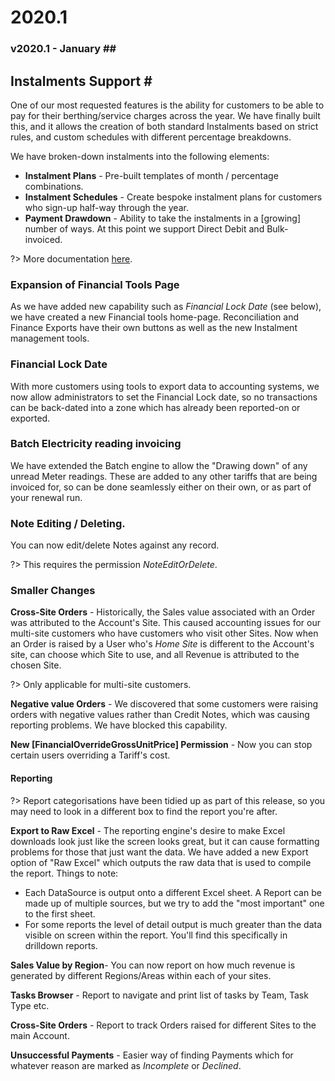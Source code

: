 # 2020.1

### v2020.1 - January \#\#

## Instalments Support \#

One of our most requested features is the ability for customers to be able to pay for their berthing/service charges across the year. We have finally built this, and it allows the creation of both standard Instalments based on strict rules, and custom schedules with different percentage breakdowns.

We have broken-down instalments into the following elements:

* **Instalment Plans** - Pre-built templates of month / percentage combinations.
* **Instalment Schedules** - Create bespoke instalment plans for customers who sign-up half-way through the year.
* **Payment Drawdown** - Ability to take the instalments in a \[growing\] number of ways.  At this point we support Direct Debit and Bulk-invoiced.

?&gt; More documentation [here](http://docs.harbourassist.com/#/Instalments/Overview).

### Expansion of Financial Tools Page

As we have added new capability such as _Financial Lock Date_ \(see below\), we have created a new Financial tools home-page. Reconciliation and Finance Exports have their own buttons as well as the new Instalment management tools.

### Financial Lock Date

With more customers using tools to export data to accounting systems, we now allow administrators to set the Financial Lock date, so no transactions can be back-dated into a zone which has already been reported-on or exported.

### Batch Electricity reading invoicing

We have extended the Batch engine to allow the "Drawing down" of any unread Meter readings. These are added to any other tariffs that are being invoiced for, so can be done seamlessly either on their own, or as part of your renewal run.

### Note Editing / Deleting.

You can now edit/delete Notes against any record.

?&gt; This requires the permission _NoteEditOrDelete_.

### Smaller Changes

**Cross-Site Orders** - Historically, the Sales value associated with an Order was attributed to the Account's Site. This caused accounting issues for our multi-site customers who have customers who visit other Sites. Now when an Order is raised by a User who's _Home Site_ is different to the Account's site, can choose which Site to use, and all Revenue is attributed to the chosen Site.

?&gt; Only applicable for multi-site customers.

**Negative value Orders** - We discovered that some customers were raising orders with negative values rather than Credit Notes, which was causing reporting problems. We have blocked this capability.

**New \[FinancialOverrideGrossUnitPrice\] Permission** - Now you can stop certain users overriding a Tariff's cost.

#### Reporting

?&gt; Report categorisations have been tidied up as part of this release, so you may need to look in a different box to find the report you're after.

**Export to Raw Excel** - The reporting engine's desire to make Excel downloads look just like the screen looks great, but it can cause formatting problems for those that just want the data. We have added a new Export option of "Raw Excel" which outputs the raw data that is used to compile the report. Things to note:

* Each DataSource is output onto a different Excel sheet.  A Report can be made up of multiple sources, but we try to add the "most important" one to the first sheet.
* For some reports the level of detail output is much greater than the data visible on screen within the report.  You'll find this specifically in drilldown reports.

**Sales Value by Region**- You can now report on how much revenue is generated by different Regions/Areas within each of your sites.

**Tasks Browser** - Report to navigate and print list of tasks by Team, Task Type etc.

**Cross-Site Orders** - Report to track Orders raised for different Sites to the main Account.

**Unsuccessful Payments** - Easier way of finding Payments which for whatever reason are marked as _Incomplete_ or _Declined_.

